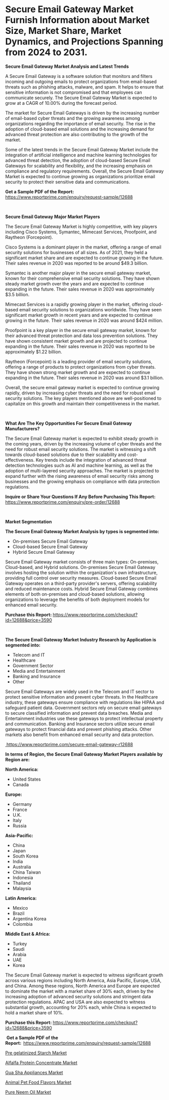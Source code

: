 <p><h1>Secure Email Gateway Market Furnish Information about Market Size, Market Share, Market Dynamics, and Projections Spanning from 2024 to 2031.</h1></p><p><strong>Secure Email Gateway Market Analysis and Latest Trends</strong></p>
<p><p>A Secure Email Gateway is a software solution that monitors and filters incoming and outgoing emails to protect organizations from email-based threats such as phishing attacks, malware, and spam. It helps to ensure that sensitive information is not compromised and that employees can communicate securely. The Secure Email Gateway Market is expected to grow at a CAGR of 10.00% during the forecast period.</p><p>The market for Secure Email Gateways is driven by the increasing number of email-based cyber threats and the growing awareness among organizations regarding the importance of email security. The rise in the adoption of cloud-based email solutions and the increasing demand for advanced threat protection are also contributing to the growth of the market.</p><p>Some of the latest trends in the Secure Email Gateway Market include the integration of artificial intelligence and machine learning technologies for advanced threat detection, the adoption of cloud-based Secure Email Gateways for scalability and flexibility, and the increasing emphasis on compliance and regulatory requirements. Overall, the Secure Email Gateway Market is expected to continue growing as organizations prioritize email security to protect their sensitive data and communications.</p></p>
<p><strong>Get a Sample PDF of the Report:&nbsp;</strong> <a href="https://www.reportprime.com/enquiry/request-sample/12688">https://www.reportprime.com/enquiry/request-sample/12688</a></p>
<p>&nbsp;</p>
<p><strong>Secure Email Gateway Major Market Players</strong></p>
<p><p>The Secure Email Gateway Market is highly competitive, with key players including Cisco Systems, Symantec, Mimecast Services, Proofpoint, and Raytheon (Forcepoint). </p><p>Cisco Systems is a dominant player in the market, offering a range of email security solutions for businesses of all sizes. As of 2021, they held a significant market share and are expected to continue growing in the future. Their sales revenue in 2020 was reported to be around $49.3 billion.</p><p>Symantec is another major player in the secure email gateway market, known for their comprehensive email security solutions. They have shown steady market growth over the years and are expected to continue expanding in the future. Their sales revenue in 2020 was approximately $3.5 billion.</p><p>Mimecast Services is a rapidly growing player in the market, offering cloud-based email security solutions to organizations worldwide. They have seen significant market growth in recent years and are expected to continue growing in the future. Their sales revenue in 2020 was around $424 million.</p><p>Proofpoint is a key player in the secure email gateway market, known for their advanced threat protection and data loss prevention solutions. They have shown consistent market growth and are projected to continue expanding in the future. Their sales revenue in 2020 was reported to be approximately $1.22 billion.</p><p>Raytheon (Forcepoint) is a leading provider of email security solutions, offering a range of products to protect organizations from cyber threats. They have shown strong market growth and are expected to continue expanding in the future. Their sales revenue in 2020 was around $3.1 billion.</p><p>Overall, the secure email gateway market is expected to continue growing rapidly, driven by increasing cyber threats and the need for robust email security solutions. The key players mentioned above are well-positioned to capitalize on this growth and maintain their competitiveness in the market.</p></p>
<p>&nbsp;</p>
<p><strong>What Are The Key Opportunities For Secure Email Gateway Manufacturers?</strong></p>
<p><p>The Secure Email Gateway market is expected to exhibit steady growth in the coming years, driven by the increasing volume of cyber threats and the need for robust email security solutions. The market is witnessing a shift towards cloud-based solutions due to their scalability and cost-effectiveness. Key trends include the integration of advanced threat detection technologies such as AI and machine learning, as well as the adoption of multi-layered security approaches. The market is projected to expand further with the rising awareness of email security risks among businesses and the growing emphasis on compliance with data protection regulations.</p></p>
<p><strong>Inquire or Share Your Questions If Any Before Purchasing This Report:</strong> <a href="https://www.reportprime.com/enquiry/pre-order/12688">https://www.reportprime.com/enquiry/pre-order/12688</a></p>
<p>&nbsp;</p>
<p><strong>Market Segmentation</strong></p>
<p><strong>The Secure Email Gateway Market Analysis by types is segmented into:</strong></p>
<p><ul><li>On-premises Secure Email Gateway</li><li>Cloud-based Secure Email Gateway</li><li>Hybrid Secure Email Gateway</li></ul></p>
<p><p>Secure Email Gateway market consists of three main types: On-premises, Cloud-based, and Hybrid solutions. On-premises Secure Email Gateway involves hosting the solution within the organization's own infrastructure, providing full control over security measures. Cloud-based Secure Email Gateway operates on a third-party provider's servers, offering scalability and reduced maintenance costs. Hybrid Secure Email Gateway combines elements of both on-premises and cloud-based solutions, allowing organizations to leverage the benefits of both deployment models for enhanced email security.</p></p>
<p><strong>Purchase this Report:&nbsp;</strong><a href="https://www.reportprime.com/checkout?id=12688&price=3590">https://www.reportprime.com/checkout?id=12688&price=3590</a></p>
<p>&nbsp;</p>
<p><strong>The Secure Email Gateway Market Industry Research by Application is segmented into:</strong></p>
<p><ul><li>Telecom and IT</li><li>Healthcare</li><li>Government Sector</li><li>Media and Entertainment</li><li>Banking and Insurance</li><li>Other</li></ul></p>
<p><p>Secure Email Gateways are widely used in the Telecom and IT sector to protect sensitive information and prevent cyber threats. In the Healthcare industry, these gateways ensure compliance with regulations like HIPAA and safeguard patient data. Government sectors rely on secure email gateways to secure classified information and prevent data breaches. Media and Entertainment industries use these gateways to protect intellectual property and communication. Banking and Insurance sectors utilize secure email gateways to protect financial data and prevent phishing attacks. Other markets also benefit from enhanced email security and data protection.</p></p>
<p><a href="https://www.reportprime.com/secure-email-gateway-r12688">&nbsp;https://www.reportprime.com/secure-email-gateway-r12688</a></p>
<p><strong>In terms of Region, the Secure Email Gateway Market Players available by Region are:</strong></p>
<p>
    <p> <strong> North America: </strong>
        <ul>
            <li>United States</li>
            <li>Canada</li>
        </ul>
        </p> 
    <p> <strong> Europe: </strong>
        <ul>
            <li>Germany</li>
            <li>France</li>
            <li>U.K.</li>
            <li>Italy</li>
            <li>Russia</li>
        </ul>
        </p> 
    <p> <strong> Asia-Pacific: </strong>
        <ul>
            <li>China</li>
            <li>Japan</li>
            <li>South Korea</li>
            <li>India</li>
            <li>Australia</li>
            <li>China Taiwan</li>
            <li>Indonesia</li>
            <li>Thailand</li>
            <li>Malaysia</li>
        </ul>
        </p> 
    <p> <strong> Latin America: </strong>
        <ul>
            <li>Mexico</li>
            <li>Brazil</li>
            <li>Argentina Korea</li>
            <li>Colombia</li>
        </ul>
        </p> 
    <p> <strong> Middle East & Africa: </strong>
        <ul>
            <li>Turkey</li>
            <li>Saudi</li>
            <li>Arabia</li>
            <li>UAE</li>
            <li>Korea</li>
        </ul>
    </p>
    </p>
<p><p>The Secure Email Gateway market is expected to witness significant growth across various regions including North America, Asia Pacific, Europe, USA, and China. Among these regions, North America and Europe are expected to dominate the market with a market share of 30% each, driven by the increasing adoption of advanced security solutions and stringent data protection regulations. APAC and USA are also expected to witness substantial growth, accounting for 20% each, while China is expected to hold a market share of 10%.</p></p>
<p><strong>Purchase this Report: </strong><a href="https://www.reportprime.com/checkout?id=12688&price=3590">https://www.reportprime.com/checkout?id=12688&price=3590</a></p>
<p>&nbsp;<strong>Get a Sample PDF of the Report:&nbsp;&nbsp;</strong><a href="https://www.reportprime.com/enquiry/request-sample/12688">https://www.reportprime.com/enquiry/request-sample/12688</a></p>
<p><strong></strong></p>
<p><p><a href="https://github.com/dmmanir420/Market-Research-Report-List-2/blob/main/pre-gelatinized-starch-market.md">Pre gelatinized Starch Market</a></p><p><a href="https://github.com/gcimaudf65/Market-Research-Report-List-2/blob/main/alfalfa-protein-concentrate-market.md">Alfalfa Protein Concentrate Market</a></p><p><a href="https://issuu.com/reportprime-2/docs/gua-sha-appliances-market-size-2030_e42b8c6f223f2a">Gua Sha Appliances Market</a></p><p><a href="https://github.com/globismark/Market-Research-Report-List-5/blob/main/animal-pet-food-flavors-market.md">Animal Pet Food Flavors Market</a></p><p><a href="https://github.com/susanjprice2023/Market-Research-Report-List-2/blob/main/pure-neem-oil-market.md">Pure Neem Oil Market</a></p></p>